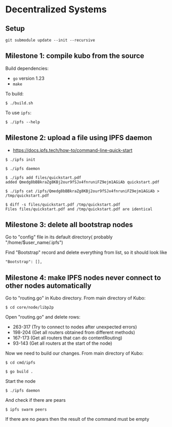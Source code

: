 # Decentralized Systems

## Setup

```
git submodule update --init --recursive
```


## Milestone 1: compile kubo from the source

Build dependencies:
- `go` version 1.23
- `make`

To build:
```
$ ./build.sh
```

To use `ipfs`:
```
$ ./ipfs --help
```


## Milestone 2: upload a file using IPFS daemon

- https://docs.ipfs.tech/how-to/command-line-quick-start

```
$ ./ipfs init
```

```
$ ./ipfs daemon
```

```
$ ./ipfs add files/quickstart.pdf
added Qmedg8bBBkraZg8KBj2our9fSJx4fnruniFZ9ejm1AGiAb quickstart.pdf
```

```
$ ./ipfs cat /ipfs/Qmedg8bBBkraZg8KBj2our9fSJx4fnruniFZ9ejm1AGiAb > /tmp/quickstart.pdf
```

```
$ diff -s files/quickstart.pdf /tmp/quickstart.pdf
Files files/quickstart.pdf and /tmp/quickstart.pdf are identical
```

## Milestone 3: delete all bootstrap nodes

Go to "config" file in its default directory( probably "/home/$user_name/.ipfs")

Find "Bootstrap" record and delete everything from list, so it should look like 
```
"Bootstrap": [],
```

## Milestone 4: make IPFS nodes never connect to other nodes automatically

Go to "routing.go" in Kubo directory. From main directory of Kubo:
```
$ cd core/node/libp2p
```

Open "routing.go" and delete rows:
- 263-317 (Try to connect to nodes after unexpected errors)
- 198-204 (Get all routers obtained from different methods)
- 167-173 (Get all routers that can do contentRouting)
- 93-143 (Get all routers at the start of the node)

Now we need to build our changes. From main directory of Kubo:
```
$ cd cmd/ipfs
```

```
$ go build .
```

Start the node
```
$ ./ipfs daemon
```

And check if there are pears
```
$ ipfs swarm peers
```

If there are no pears then the result of the command must be empty
